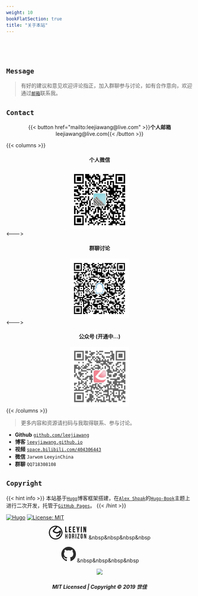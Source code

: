 ```yaml
---
weight: 10
bookFlatSection: true
title: "关于本站"
---
```


<div align="center">    
	<h1><strong></strong></h1>
	<img src="" width= height= />	 
</div>

## `Message`

> 有好的建议和意见欢迎评论指正，加入群聊参与讨论，如有合作意向，欢迎通过[`邮箱`](mailto:leejiawang@live.com)联系我。




## `Contact`
<div align="center"> 
{{< button href="mailto:leejiawang@live.com" >}}<strong>个人邮箱</strong> leejiawang@live.com{{< /button >}} 
</div>



{{< columns >}}
<div align="center">    
	<h4><strong>个人微信</strong></h4>
	<img src="/images/wechat_qr.png" width=160 height=160 />	 
</div>
<--->
<div align="center">    
	<h4><strong>群聊讨论</strong></h4>
	<img src="/images/qqg_qr.png" width=160 height=160 />	 
</div>
<--->
<div align="center">   
	<h4><strong>公众号</strong> (开通中...)</h4>
	<img src="/images/wechato_qr.png" width=160 height=160 />
</div>
{{< /columns >}}

> 更多内容和资源请扫码与我取得联系、参与讨论。

- **Github** [`github.com/leejiawang`](https://github.com/leejiawang)
- **博客** [`leeyjiawang.github.io`](https://leejiawang.github.io)
- **视频** [`space.bilibili.com/404306443`](https://space.bilibili.com/404306443)
- **微信** `Jarwom` `LeeyinChina` 
- **群聊** `QQ718308108`


## `Copyright`


{{< hint info >}}
本站基于[`Hugo`](https://gohugo.io/)博客框架搭建，在[`Alex Shpak`](https://github.com/alex-shpak)的[`Hugo-Book`](https://github.com/alex-shpak/hugo-book)主题上进行二次开发，托管于[`GitHub Pages`](https://pages.github.com)。
{{< /hint >}}

[![Hugo](https://img.shields.io/badge/hugo-0.58-blue.svg)](https://gohugo.io)
[![License: MIT](https://img.shields.io/badge/License-MIT-blue.svg)](https://www.mit-license.org/) 


 

<div  align="center">    

<img src="/images/logo_leeyin_en.png" height=37 /><a>&nbsp&nbsp&nbsp&nbsp</a>

<svg t="1571567308587" class="icon" viewBox="0 0 1024 1024" version="1.1" xmlns="http://www.w3.org/2000/svg" p-id="1938" width="45" height="45"><path d="M960 512c0 97.76-28.704 185.216-85.664 263.264-56.96 78.016-130.496 131.84-220.64 161.856-10.304 1.824-18.368 0.448-22.848-4.032a22.4 22.4 0 0 1-7.2-17.504v-122.88c0-37.632-10.304-65.44-30.464-82.912a409.856 409.856 0 0 0 59.616-10.368 222.752 222.752 0 0 0 54.72-22.816c18.848-10.784 34.528-23.36 47.104-38.592 12.544-15.232 22.848-35.904 30.912-61.44 8.096-25.568 12.128-54.688 12.128-87.904 0-47.072-15.232-86.976-46.208-120.16 14.368-35.456 13.024-74.912-4.48-118.848-10.752-3.616-26.432-1.344-47.072 6.272a301.44 301.44 0 0 0-53.824 25.568l-21.984 13.888A407.776 407.776 0 0 0 512 280.16c-38.56 0-75.776 4.928-112.096 15.232a444.48 444.48 0 0 0-24.672-15.68c-10.336-6.272-26.464-13.888-48.896-22.432-21.952-8.96-39.008-11.232-50.24-8.064-17.024 43.936-18.368 83.424-4.032 118.848-30.496 33.632-46.176 73.536-46.176 120.608 0 33.216 4.032 62.336 12.128 87.456 8.032 25.12 18.368 45.76 30.496 61.44 12.544 15.68 28.224 28.704 47.072 39.04 18.848 10.304 37.216 17.92 54.72 22.816a409.6 409.6 0 0 0 59.648 10.368c-15.712 13.856-25.12 34.048-28.704 60.064a99.744 99.744 0 0 1-26.464 8.512 178.208 178.208 0 0 1-33.184 2.688c-13.024 0-25.568-4.032-38.144-12.544-12.544-8.512-23.296-20.64-32.256-36.32a97.472 97.472 0 0 0-28.256-30.496c-11.232-8.064-21.088-12.576-28.704-13.92l-11.648-1.792c-8.096 0-13.92 0.928-17.056 2.688-3.136 1.792-4.032 4.032-2.688 6.72 1.344 2.688 3.136 5.408 5.376 8.096 2.24 2.688 4.928 4.928 7.616 7.168l4.032 2.688c8.544 4.032 17.056 11.232 25.568 21.984 8.544 10.752 14.368 20.64 18.4 29.6l5.824 13.44c4.928 14.816 13.44 26.912 25.568 35.872 12.096 8.992 25.088 14.816 39.008 17.504 13.888 2.688 27.36 4.032 40.352 4.032 12.992 0 23.776-0.448 32.288-2.24l13.472-2.24c0 14.784 0 32.288 0.416 52.032 0 19.744 0.48 30.496 0.48 31.392a22.624 22.624 0 0 1-7.648 17.472c-4.928 4.48-12.992 5.824-23.296 4.032-90.144-30.048-163.68-83.84-220.64-161.888C92.256 697.216 64 609.312 64 512c0-81.152 20.192-156.064 60.096-224.672a445.184 445.184 0 0 1 163.232-163.232C355.936 84.192 430.816 64 512 64s156.064 20.192 224.672 60.096a445.184 445.184 0 0 1 163.232 163.232C939.808 355.488 960 430.848 960 512" fill="#2c2c2c" p-id="1939"></path></svg><a>&nbsp&nbsp&nbsp&nbsp</a>


<img src="https://d33wubrfki0l68.cloudfront.net/c38c7334cc3f23585738e40334284fddcaf03d5e/2e17c/images/hugo-logo-wide.svg" height=40 />
	
</div>

<div align="center">  
<h5>MIT Licensed | Copyright © 2019 <strong>世佳</strong></h5>
</div>




